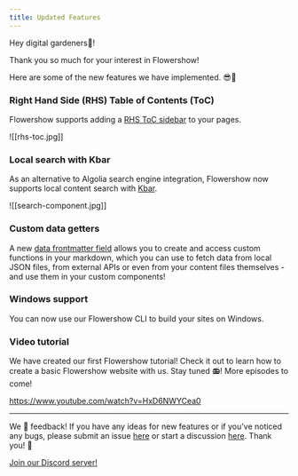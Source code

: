 ```yaml
---
title: Updated Features
---
```


Hey digital gardeners🌱!

Thank you so much for your interest in Flowershow!

Here are some of the new features we have implemented. 😎🚀

### Right Hand Side (RHS) Table of Contents (ToC)

Flowershow supports adding a [RHS ToC sidebar](https://flowershow.app/docs/table-of-contents#right-hand-side-rhs) to your pages.

![[rhs-toc.jpg]]

### Local search with Kbar

As an alternative to Algolia search engine integration, Flowershow now supports local content search with [Kbar](https://flowershow.app/docs/search).

![[search-component.jpg]]

### Custom data getters

A new [data frontmatter field](https://flowershow.app/docs/mdx#use-data-field-type-for-custom-data-getters) allows you to create and access custom functions in your markdown, which you can use to fetch data from local JSON files, from external APIs or even from your content files themselves - and use them in your custom components!

### Windows support

You can now use our Flowershow CLI to build your sites on Windows.

### Video tutorial

We have created our first Flowershow tutorial! Check it out to learn how to create a basic Flowershow website with us. Stay tuned 📻! More episodes to come!

https://www.youtube.com/watch?v=HxD6NWYCea0

---

We 💙 feedback! If you have any ideas for new features or if you’ve noticed any bugs, please submit an issue [here](https://github.com/flowershow/flowershow/issues) or start a discussion [here](https://github.com/flowershow/flowershow/discussions). Thank you! 🌷

[Join our Discord server!](https://discord.gg/vQ5Y2uUzt6)

